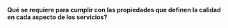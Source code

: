 **Qué se requiere para cumplir con las propiedades que definen la calidad en cada aspecto de los servicios?**

